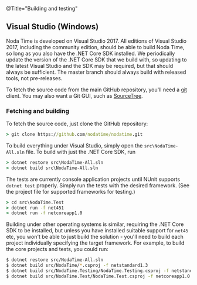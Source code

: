 @Title="Building and testing"

## Visual Studio (Windows)

Noda Time is developed on Visual Studio 2017. All editions of Visual Studio 2017, including
the community edition, should be able to build Noda Time, so long as you also have the .NET Core
SDK installed. We periodically update the version of the .NET Core SDK that we build with,
so updating to the latest Visual Studio and the SDK may be required, but that should always
be sufficient. The master branch should always build with released tools, not pre-releases.

To fetch the source code from the main GitHub repository, you'll need a
[git][] client. You may also want a Git GUI, such as [SourceTree][].

[git]: https://git-scm.com/
[SourceTree]: https://www.sourcetreeapp.com/

### Fetching and building

To fetch the source code, just clone the GitHub repository:

```bat
> git clone https://github.com/nodatime/nodatime.git
```

To build everything under Visual Studio, simply open the `src\NodaTime-All.sln` file.
To build with just the .NET Core SDK, run

```bat
> dotnet restore src\NodaTime-All.sln
> dotnet build src\NodaTime-All.sln
```

The tests are currently console application projects until NUnit supports
`dotnet test` properly. Simply run the tests with the desired framework.
(See the project file for supported frameworks for testing.)

```bat
> cd src\NodaTime.Test
> dotnet run -f net451
> dotnet run -f netcoreapp1.0
```

Building under other operating systems is similar, requiring the .NET Core SDK to be installed,
but unless you have installed suitable support for `net45` etc, you won't be able to just build the
solution - you'll need to build each project individually specifying the target framework. For example, to
build the core projects and tests, you could run:

```sh
$ dotnet restore src/NodaTime-All.sln
$ dotnet build src/NodaTime/*.csproj -f netstandard1.3
$ dotnet build src/NodaTime.Testing/NodaTime.Testing.csproj -f netstandard1.3
$ dotnet build src/NodaTime.Test/NodaTime.Test.csproj -f netcoreapp1.0
```
